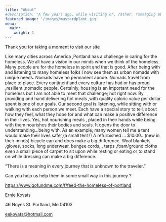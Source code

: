 ```yaml
---
title: "About"
#description: "A few years ago, while visiting or, rather, rummaging about Notre-Dame, the author of this book found, in an obscure nook of one of the towers, the following word, engraved by hand upon the wall: —ANANKE."
featured_image: '/images/mustardplant.jpg'
menu:
  main:
    weight: 1
---
```

Thank you for taking a moment to visit our site

Like many cities across America ,Portland has a challenge in caring for the homeless. We all have a vision in our minds when we think of the homeless. Many people are for the homeless in spirit and that is good. After being with and listening to many homeless folks I now see them as urban nomads with unique needs. Nomads have no permanent abode. Nomads travel from place to place. Every continent and every culture has had or has proud ,resilient ,nomadic people. Certainly, housing is an important need for the homeless but I am not able to meet that challenge; not right now. By providing and hand delivering hot meals ,with quality caloric value per dollar spent is one of our goals. Our second goal is listening, while sitting with or walking with each person we meet. Each have a special story to tell, about how they feel, what they hope for and what can make a positive difference in their lives. Yes, hot nourishing meals , placed in their hands while being with them nourishes their bodies and souls. It opens the door to understanding...being with. As an example, many women tell me a tent would make their lives safer,(a small tent !) A refurbished ... $10.00...(new in their minds) bicycle can and does make a big difference. Wool blankets ,gloves, socks, long underwear, bungee cords, , tarps ,foam/ground cloths even a small piece of carpet to sit upon while resting or eating or to stand on while dressing can make a big difference.

“There is a meaning in every journey that is unknown to the traveler.”

Can you help us help them in some small way in this journey ?

https://www.gofundme.com/f/feed-the-homeless-of-portland

Ernie Kovats

46 Noyes St. Portland, Me 04103

eekovats@hotmail.com